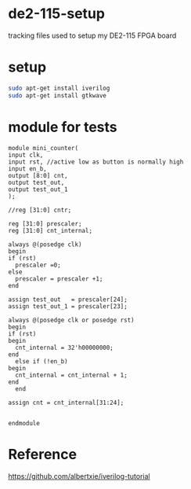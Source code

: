 # de2-115-setup
tracking files used to setup my DE2-115 FPGA board
# setup
```bash
sudo apt-get install iverilog
sudo apt-get install gtkwave
```
# module for tests
```vim
module mini_counter(
input clk,
input rst, //active low as button is normally high
input en_b,
output [8:0] cnt,
output test_out,
output test_out_1
);

//reg [31:0] cntr;

reg [31:0] prescaler;
reg [31:0] cnt_internal;

always @(posedge clk)
begin
if (rst)
  prescaler =0;
else
  prescaler = prescaler +1;
end

assign test_out   = prescaler[24];
assign test_out_1 = prescaler[23];

always @(posedge clk or posedge rst)
begin
if (rst)
begin
  cnt_internal = 32'h00000000;
end
  else if (!en_b)
begin
  cnt_internal = cnt_internal + 1;
end
  end

assign cnt = cnt_internal[31:24];


endmodule
```

# Reference

https://github.com/albertxie/iverilog-tutorial
